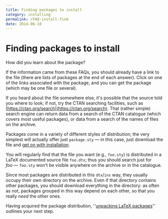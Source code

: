 ```yaml
---
title: Finding packages to install
category: installing
permalink: /FAQ-install-find
date: 2014-06-10
---
```


# Finding packages to install

How did you learn about the package?

If the information came from these FAQs, you should already
have a link to the file (there are lists of packages at the end of
each answer).
  Click on one of the links associated with the package, and you can
  get the package (which may be one file or several).

If you heard about the file somewhere else, it's possible that the
source told you where to look; if not, try the CTAN searching
facilities, such as [https://ctan.org/search](https://ctan.org/search).
That (rather
simple) search engine can return data from a search of the CTAN
catalogue (which covers most useful packages), or data from a search
of the names of files on the archive.

Packages come in a variety of different styles of distribution; the
very simplest will actually offer just `package.sty`&nbsp;&mdash; in this
case, just download the file and 
[get on with installation](/FAQ-inst-wlcf).

You will regularly find that the file you want (e.g., `foo.sty`)
is distributed in a LaTeX documented source file `foo.dtx`;
thus you should search just for _foo_&nbsp;&mdash; `foo.sty` won't be
visible anywhere on the archive or in the catalogue.

Since most packages are distributed in this
`dtx`/`ins` way, they usually occupy their own
directory on the archive.  Even if that directory contains other
packages, you should download everything in the directory: as often as
not, packages grouped in this way depend on each other, so that you
really _need_ the other ones.

Having acquired the package distribution, 
''[unpacking LaTeX packages](/FAQ-install-unpack)'' outlines
your next step.

